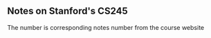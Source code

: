 Notes on Stanford's CS245
----------
The number is corresponding notes number from the course website  


